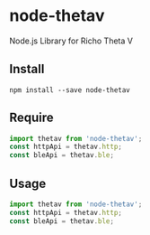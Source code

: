 # node-thetav

Node.js Library for Richo Theta V

## Install

```
npm install --save node-thetav
```

## Require ##

```javascript
import thetav from 'node-thetav';
const httpApi = thetav.http;
const bleApi = thetav.ble;
```

## Usage

```javascript
import thetav from 'node-thetav';
const httpApi = thetav.http;
const bleApi = thetav.ble;
```
